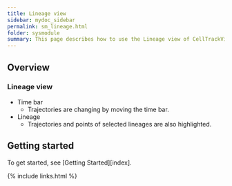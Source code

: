 ```yaml
---
title: Lineage view
sidebar: mydoc_sidebar
permalink: sm_lineage.html
folder: sysmodule
summary: This page describes how to use the Lineage view of CellTrackVis.
---
```


## Overview

### Lineage view

* Time bar
    * Trajectories are changing by moving the time bar.
* Lineage
    * Trajectories and points of selected lineages are also highlighted.

## Getting started

To get started, see [Getting Started][index].

{% include links.html %}
